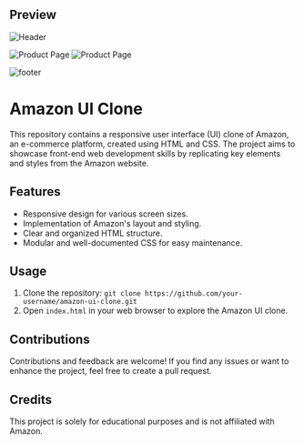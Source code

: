 ## Preview

![Header](https://dl.dropbox.com/scl/fi/kqmqnhs43dj9oefniose1/amz-ui-clone1.png?rlkey=xs1ti64t5c4we0srpx0dv19fa&dl=0)

![Product Page](https://dl.dropbox.com/scl/fi/qr8mgdiryky6pe30zzaeb/amz-ui-clone2.png?rlkey=1snahvk5h4goq42rmil91u7cw&dl=0)
![Product Page](https://dl.dropbox.com/scl/fi/z22jmb79phx781b5njzrc/amz-ui-clone3.png?rlkey=ag5o0pawvmew0j7h4n6ge2ik1&dl=0)

![footer](https://dl.dropbox.com/scl/fi/exswzlifh12ocbud7pdze/amz-ui-clone4.png?rlkey=u4cy2vgo6yl0yor2p7m1woink&dl=0)


# Amazon UI Clone

This repository contains a responsive user interface (UI) clone of Amazon, an e-commerce platform, created using HTML and CSS. The project aims to showcase front-end web development skills by replicating key elements and styles from the Amazon website.

## Features

- Responsive design for various screen sizes.
- Implementation of Amazon's layout and styling.
- Clear and organized HTML structure.
- Modular and well-documented CSS for easy maintenance.

## Usage

1. Clone the repository: `git clone https://github.com/your-username/amazon-ui-clone.git`
2. Open `index.html` in your web browser to explore the Amazon UI clone.

## Contributions

Contributions and feedback are welcome! If you find any issues or want to enhance the project, feel free to create a pull request.

## Credits

This project is solely for educational purposes and is not affiliated with Amazon.

